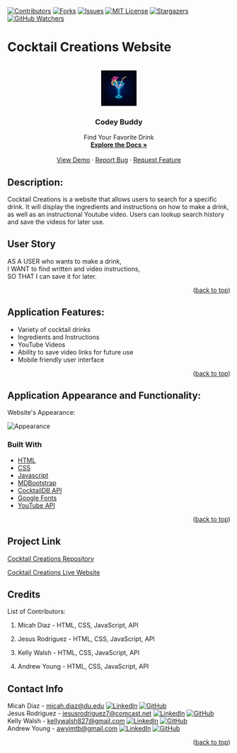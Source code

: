 [![Contributors][contributors-shield]][contributors-url]
[![Forks][forks-shield]][forks-url]
[![Issues][issues-shield]][issues-url]
[![MIT License][license-shield]][license-url]
[![Stargazers][stars-shield]][stars-url]
[![GitHub Watchers][github-watchers]][github-watchers-url]

# Cocktail Creations Website

<!-- PROJECT LOGO -->
<br />
<div align="center">
  <a href="https://github.com/JesusRodriguezDev/Cocktail_Creations">
    <img src="assets/Images/cocktail-logo.jpeg" alt="Logo" width="80" height="80">
  </a>

<h3 align="center">Codey Buddy</h3>

  <p align="center">
    Find Your Favorite Drink
    <br />
    <a href="https://github.com/JesusRodriguezDev/Cocktail_Creations"><strong>Explore the Docs »</strong></a>
    <br />
    <br />
    <a href="https://jesusrodriguezdev.github.io/Cocktail_Creations/">View Demo</a>
    ·
    <a href="https://github.com/JesusRodriguezDev/Cocktail_Creations/issues">Report Bug</a>
    ·
    <a href="https://github.com/JesusRodriguezDev/Cocktail_Creations/issues">Request Feature</a>
  </p>
</div>

## Description:

Cocktail Creations is a website that allows users to search for a specific drink. 
It will display the ingredients and instructions on how to make a drink, 
as well as an instructional Youtube video. Users can lookup 
search history and save the videos for later use.

## User Story

AS A USER who wants to make a drink,
<br>
I WANT to find written and video instructions,
<br>
SO THAT I can save it for later.

<p align="right">(<a href="#top">back to top</a>)</p>

## Application Features:

- Variety of cocktail drinks
- Ingredients and Instructions
- YouTube Videos
- Ability to save video links for future use
- Mobile friendly user interface

<p align="right">(<a href="#top">back to top</a>)</p>

## Application Appearance and Functionality:

Website's Appearance:

![Appearance](assets/Images/webpage.gif)

### Built With

- [HTML](https://en.wikipedia.org/wiki/HTML)
- [CSS](https://developer.mozilla.org/en-US/docs/Learn/CSS/First_steps/What_is_CSS)
- [Javascript](https://www.javascript.com)
- [MDBootstrap](https://mdbootstrap.com/)
- [CocktailDB API](https://www.thecocktaildb.com/api.php)
- [Google Fonts](https://fonts.google.com/)
- [YouTube API](https://developers.google.com/youtube/v3/)

<p align="right">(<a href="#top">back to top</a>)</p>

## Project Link

[Cocktail Creations Repository](https://github.com/JesusRodriguezDev/Cocktail_Creations)

[Cocktail Creations Live Website](https://jesusrodriguezdev.github.io/Cocktail_Creations/)

## Credits

List of Contributors:

1. Micah Diaz - HTML, CSS, JavaScript, API

2. Jesus Rodriguez - HTML, CSS, JavaScript, API

3. Kelly Walsh - HTML, CSS, JavaScript, API

4. Andrew Young - HTML, CSS, JavaScript, API

## Contact Info

Micah Diaz - micah.diaz@du.edu [![LinkedIn][linkedin-shield]][linkedin-url-micah] [![GitHub][github-shield]][github-url-micah] </br>
Jesus Rodriguez - jesusrodriguez7@comcast.net [![LinkedIn][linkedin-shield]][linkedin-url-jesus] [![GitHub][github-shield]][github-url-jesus] </br>
Kelly Walsh - kellywalsh827@gmail.com [![LinkedIn][linkedin-shield]][linkedin-url-kelly] [![GitHub][github-shield]][github-url-kelly] </br>
Andrew Young - awyimtb@gmail.com [![LinkedIn][linkedin-shield]][linkedin-url-andrew] [![GitHub][github-shield]][github-url-andrew]

<p align="right">(<a href="#top">back to top</a>)</p>

<!-- MARKDOWN LINKS & IMAGES -->
<!-- https://www.markdownguide.org/basic-syntax/#reference-style-links -->

[contributors-shield]: https://img.shields.io/github/contributors/JesusRodriguezDev/Cocktail_Creations.svg?style=for-the-badge
[contributors-url]: https://github.com/JesusRodriguezDev/Cocktail_Creations/graphs/contributors
[forks-shield]: https://img.shields.io/github/forks/JesusRodriguezDev/Cocktail_Creations.svg?style=for-the-badge
[forks-url]: https://github.com/JesusRodriguezDev/Cocktail_Creations/network/members
[stars-shield]: https://img.shields.io/github/stars/JesusRodriguezDev/Cocktail_Creations?style=social
[stars-url]: https://github.com/JesusRodriguezDev/Cocktail_Creations/stargazers
[issues-shield]: https://img.shields.io/github/issues/JesusRodriguezDev/Cocktail_Creations.svg?style=for-the-badge
[issues-url]: https://github.com/JesusRodriguezDev/Cocktail_Creations/issues
[license-shield]: https://img.shields.io/github/license/JesusRodriguezDev/Cocktail_Creations.svg?style=for-the-badge
[license-url]: https://github.com/JesusRodriguezDev/Cocktail_Creations/blob/master/LICENSE.txt
[linkedin-shield]: https://img.shields.io/badge/-LinkedIn-black.svg?style=for-the-badge&logo=linkedin&colorB=555
[linkedin-url-micah]: https://www.linkedin.com/in/mdiaz06/
[linkedin-url-jesus]: jesusrodriguez7@comcast.net
[linkedin-url-kelly]: https://www.linkedin.com/in/kellywalsh001/
[linkedin-url-andrew]: https://www.linkedin.com/in/andrew-young-88484a1b3/
[github-shield]: https://img.shields.io/badge/-Github-blueviolet.svg?style=for-the-badge&logo=Github&colorB=555
[github-url-micah]: https://github.com/micsdz
[github-url-jesus]: https://github.com/JesusRodriguezDev
[github-url-kelly]: https://github.com/kemwalsh
[github-url-andrew]: https://github.com/AndrewYoung72
[github-watchers]: https://img.shields.io/github/watchers/JesusRodriguezDev/Cocktail_Creations?style=social
[github-watchers-url]: https://github.com/JesusRodriguezDev/Cocktail_Creations/watchers
